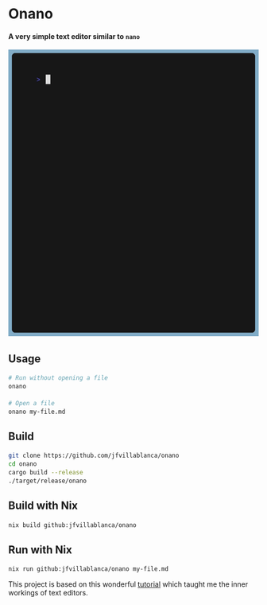 # Onano

#### A very simple text editor similar to `nano`

![Demo of usage](./docs/demo.gif)

## Usage
```bash
# Run without opening a file
onano

# Open a file
onano my-file.md
```

## Build
```bash
git clone https://github.com/jfvillablanca/onano
cd onano
cargo build --release
./target/release/onano
```

## Build with Nix
```bash
nix build github:jfvillablanca/onano
```

## Run with Nix
```bash
nix run github:jfvillablanca/onano my-file.md
```

This project is based on this wonderful [tutorial](https://www.flenker.blog/hecto/) which taught me the inner workings of text editors.
